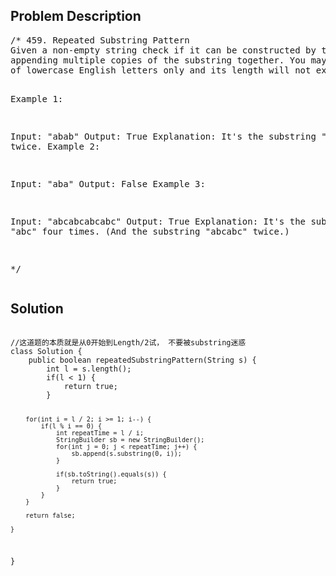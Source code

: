 <!--
<style>
  body { font-family: Arial, sans-serif; }
  .container { max-width: 400px; margin: 50px; padding: 10px; }
  .comment-block { background-color: #f9f9f9; padding: 10px; border-left: 5px solid #ccc; max-width: 400px; margin: 50px; overflow-wrap: break-word; white-space: pre-wrap; }
  .code-block { background-color: #f4f4f4; padding: 10px; border: 1px solid #ddd; }
</style>
-->

<div class='container'>
<h2>Problem Description</h2>
<div class='comment-block'>
<pre>
/* 459. Repeated Substring Pattern
Given a non-empty string check if it can be constructed by taking a substring of it and 
appending multiple copies of the substring together. You may assume the given string consists 
of lowercase English letters only and its length will not exceed 10000.

 

Example 1:

Input: "abab"
Output: True
Explanation: It's the substring "ab" twice.
Example 2:

Input: "aba"
Output: False
Example 3:

Input: "abcabcabcabc"
Output: True
Explanation: It's the substring "abc" four times. (And the substring "abcabc" twice.)

*/
</pre>
</div>

<h2>Solution</h2>
<div class='code-block'>
<pre><code class='language-java'>
//这道题的本质就是从0开始到Length/2试， 不要被substring迷惑
class Solution {
    public boolean repeatedSubstringPattern(String s) {
        int l = s.length();
        if(l < 1) {
            return true;
        }
        
        for(int i = l / 2; i >= 1; i--) {
            if(l % i == 0) {
                int repeatTime = l / i;
                StringBuilder sb = new StringBuilder();
                for(int j = 0; j < repeatTime; j++) {
                    sb.append(s.substring(0, i));
                }
            
                if(sb.toString().equals(s)) {
                    return true;
                } 
            }
        }
        
        return false;
        
    }
}</code></pre>
</div>
</div>
